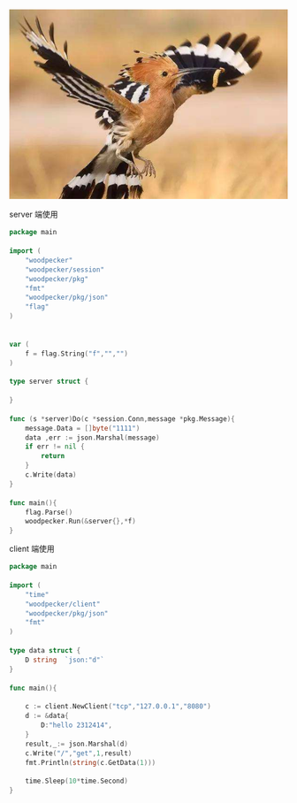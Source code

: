  ![image](https://github.com/PyreneGitHub/woodpecker/blob/master/woodpecker.png?raw=true)



server 端使用

```go
package main

import (
	"woodpecker"
	"woodpecker/session"
	"woodpecker/pkg"
	"fmt"
	"woodpecker/pkg/json"
	"flag"
)


var (
	f = flag.String("f","","")
)

type server struct {

}

func (s *server)Do(c *session.Conn,message *pkg.Message){
	message.Data = []byte("1111")
	data ,err := json.Marshal(message)
	if err != nil {
		return
	}
	c.Write(data)
}

func main(){
	flag.Parse()
	woodpecker.Run(&server{},*f)
}
```

client 端使用

``` go
package main

import (
	"time"
	"woodpecker/client"
	"woodpecker/pkg/json"
	"fmt"
)

type data struct {
	D string  `json:"d"`
}

func main(){

	c := client.NewClient("tcp","127.0.0.1","8080")
	d := &data{
		D:"hello 2312414",
	}
	result,_:= json.Marshal(d)
	c.Write("/","get",1,result)
	fmt.Println(string(c.GetData(1)))

	time.Sleep(10*time.Second)
}
```

